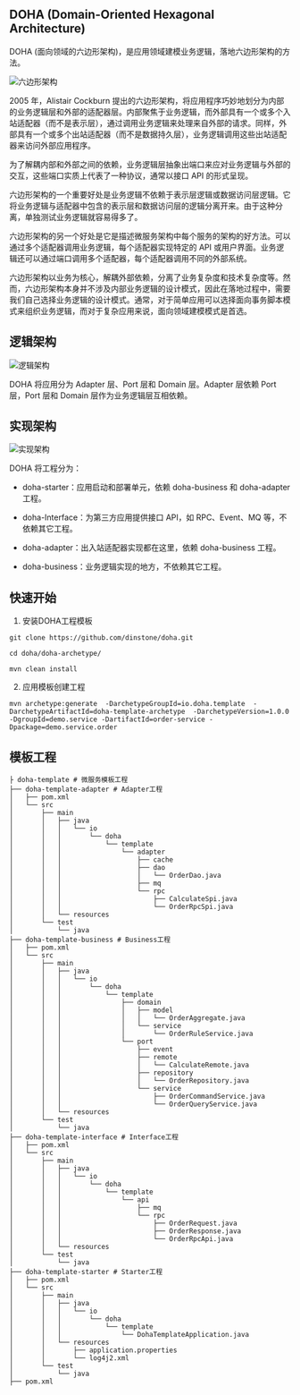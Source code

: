## DOHA (Domain-Oriented Hexagonal Architecture)

DOHA (面向领域的六边形架构)，是应用领域建模业务逻辑，落地六边形架构的方法。

![六边形架构](https://static001.geekbang.org/infoq/2e/2e3e0acccfa5e96d9bef8e0a7090660d.png)

2005 年，Alistair Cockburn 提出的六边形架构，将应用程序巧妙地划分为内部的业务逻辑层和外部的适配器层。内部聚焦于业务逻辑，而外部具有一个或多个入站适配器（而不是表示层），通过调用业务逻辑来处理来自外部的请求。同样，外部具有一个或多个出站适配器（而不是数据持久层），业务逻辑调用这些出站适配器来访问外部应用程序。

为了解耦内部和外部之间的依赖，业务逻辑层抽象出端口来应对业务逻辑与外部的交互，这些端口实质上代表了一种协议，通常以接口 API 的形式呈现。

六边形架构的一个重要好处是业务逻辑不依赖于表示层逻辑或数据访问层逻辑。它将业务逻辑与适配器中包含的表示层和数据访问层的逻辑分离开来。由于这种分离，单独测试业务逻辑就容易得多了。

六边形架构的另一个好处是它是描述微服务架构中每个服务的架构的好方法。可以通过多个适配器调用业务逻辑，每个适配器实现特定的 API 或用户界面。业务逻辑还可以通过端口调用多个适配器，每个适配器调用不同的外部系统。

六边形架构以业务为核心，解耦外部依赖，分离了业务复杂度和技术复杂度等。然而，六边形架构本身并不涉及内部业务逻辑的设计模式，因此在落地过程中，需要我们自己选择业务逻辑的设计模式。通常，对于简单应用可以选择面向事务脚本模式来组织业务逻辑，而对于复杂应用来说，面向领域建模模式是首选。

## 逻辑架构

![逻辑架构](https://static001.geekbang.org/infoq/04/0444526efb08ed4d6a86bb5805775882.png)

DOHA 将应用分为 Adapter 层、Port 层和 Domain 层。Adapter 层依赖 Port 层，Port 层和 Domain 层作为业务逻辑层互相依赖。

## 实现架构

![实现架构](https://static001.geekbang.org/infoq/3a/3a2b3c7bee5112637c382dfe2dd08376.png)

DOHA 将工程分为：

- doha-starter：应用启动和部署单元，依赖 doha-business 和 doha-adapter 工程。

- doha-Interface：为第三方应用提供接口 API，如 RPC、Event、MQ 等，不依赖其它工程。

- doha-adapter：出入站适配器实现都在这里，依赖 doha-business 工程。

- doha-business：业务逻辑实现的地方，不依赖其它工程。

## 快速开始

1. 安装DOHA工程模板

``` shell
git clone https://github.com/dinstone/doha.git

cd doha/doha-archetype/

mvn clean install
```

2. 应用模板创建工程

``` shell
mvn archetype:generate  -DarchetypeGroupId=io.doha.template  -DarchetypeArtifactId=doha-template-archetype  -DarchetypeVersion=1.0.0 -DgroupId=demo.service -DartifactId=order-service -Dpackage=demo.service.order
```

## 模板工程

``` shell
├ doha-template # 微服务模板工程
├── doha-template-adapter # Adapter工程
│   ├── pom.xml
│   └── src
│       ├── main
│       │   ├── java
│       │   │   └── io
│       │   │       └── doha
│       │   │           └── template
│       │   │               └── adapter
│       │   │                   ├── cache
│       │   │                   ├── dao
│       │   │                   │   └── OrderDao.java
│       │   │                   ├── mq
│       │   │                   └── rpc
│       │   │                       ├── CalculateSpi.java
│       │   │                       └── OrderRpcSpi.java
│       │   └── resources
│       └── test
│           └── java
├── doha-template-business # Business工程
│   ├── pom.xml
│   └── src
│       ├── main
│       │   ├── java
│       │   │   └── io
│       │   │       └── doha
│       │   │           └── template
│       │   │               ├── domain
│       │   │               │   ├── model
│       │   │               │   │   └── OrderAggregate.java
│       │   │               │   └── service
│       │   │               │       └── OrderRuleService.java
│       │   │               └── port
│       │   │                   ├── event
│       │   │                   ├── remote
│       │   │                   │   └── CalculateRemote.java
│       │   │                   ├── repository
│       │   │                   │   └── OrderRepository.java
│       │   │                   └── service
│       │   │                       ├── OrderCommandService.java
│       │   │                       └── OrderQueryService.java
│       │   └── resources
│       └── test
│           └── java
├── doha-template-interface # Interface工程
│   ├── pom.xml
│   └── src
│       ├── main
│       │   ├── java
│       │   │   └── io
│       │   │       └── doha
│       │   │           └── template
│       │   │               └── api
│       │   │                   ├── mq
│       │   │                   └── rpc
│       │   │                       ├── OrderRequest.java
│       │   │                       ├── OrderResponse.java
│       │   │                       └── OrderRpcApi.java
│       │   └── resources
│       └── test
│           └── java
├── doha-template-starter # Starter工程
│   ├── pom.xml
│   └── src
│       ├── main
│       │   ├── java
│       │   │   └── io
│       │   │       └── doha
│       │   │           └── template
│       │   │               └── DohaTemplateApplication.java
│       │   └── resources
│       │       ├── application.properties
│       │       └── log4j2.xml
│       └── test
│           └── java
├── pom.xml
```
